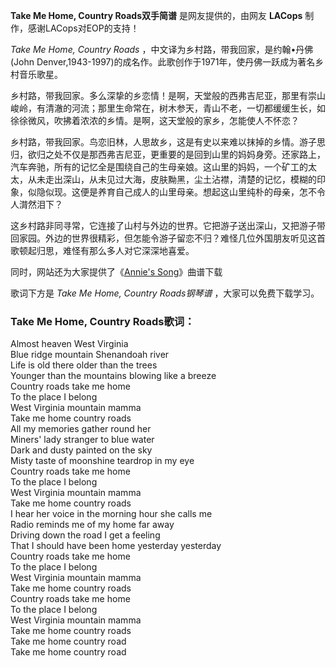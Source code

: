 

**Take Me Home, Country Roads双手简谱** 是网友提供的，由网友 **LACops** 制作，感谢LACops对EOP的支持！

_Take Me Home, Country Roads_ ，中文译为乡村路，带我回家，是约翰•丹佛(John
Denver,1943-1997)的成名作。此歌创作于1971年，使丹佛一跃成为著名乡村音乐歌星。

乡村路，带我回家。多么深挚的乡恋情！是啊，天堂般的西弗吉尼亚，那里有崇山峻岭，有清澈的河流；那里生命常在，树木参天，青山不老，一切都缓缓生长，如徐徐微风，吹拂着浓浓的乡情。是啊，这天堂般的家乡，怎能使人不怀恋？

乡村路，带我回家。鸟恋旧林，人思故乡，这是有史以来难以抹掉的乡情。游子思归，欲归之处不仅是那西弗吉尼亚，更重要的是回到山里的妈妈身旁。还家路上，汽车奔驰，所有的记忆全是围绕自己的生母亲娘。这山里的妈妈，一个矿工的太太，从未走出深山，从未见过大海，皮肤黝黑，尘土沾襟，清楚的记忆，模糊的印象，似隐似现。这便是养育自己成人的山里母亲。想起这山里纯朴的母亲，怎不令人潸然泪下？

这乡村路非同寻常，它连接了山村与外边的世界。它把游子送出深山，又把游子带回家园。外边的世界很精彩，但怎能令游子留恋不归？难怪几位外国朋友听见这首歌顿起归思，难怪有那么多人对它深深地喜爱。

同时，网站还为大家提供了《[Annie's Song](Music-5951-Annies-Song-John-Denver.html "Annie's
Song")》曲谱下载

歌词下方是 _Take Me Home, Country Roads钢琴谱_ ，大家可以免费下载学习。

### Take Me Home, Country Roads歌词：

Almost heaven West Virginia  
Blue ridge mountain Shenandoah river  
Life is old there older than the trees  
Younger than the mountains blowing like a breeze  
Country roads take me home  
To the place I belong  
West Virginia mountain mamma  
Take me home country roads  
All my memories gather round her  
Miners' lady stranger to blue water  
Dark and dusty painted on the sky  
Misty taste of moonshine teardrop in my eye  
Country roads take me home  
To the place I belong  
West Virginia mountain mamma  
Take me home country roads  
I hear her voice in the morning hour she calls me  
Radio reminds me of my home far away  
Driving down the road I get a feeling  
That I should have been home yesterday yesterday  
Country roads take me home  
To the place I belong  
West Virginia mountain mamma  
Take me home country roads  
Country roads take me home  
To the place I belong  
West Virginia mountain mamma  
Take me home country roads  
Take me home country road  
Take me home country road

